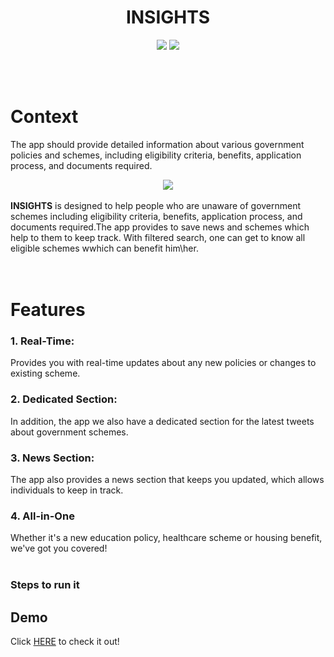 <div align = "center">

<h1 align ="center"><b>INSIGHTS </b></h1>
 </div>


<div align = "center"> 

<img src ="https://img.shields.io/badge/react_native-%2320232a.svg?style=for-the-badge&logo=react&logoColor=%2361DAFB"> </img>
<img src ="https://img.shields.io/badge/firebase-ffca28?style=for-the-badge&logo=firebase&logoColor=black"> </img>

</div>

<br>
<br>

# Context
The app should provide detailed information about various government policies and schemes, including eligibility criteria, benefits, application process, and documents required.
<div align="center">
 <img border="0" src="https://github.com/thestonedape/testingfinalInsights/blob/master/assets/images/app.png" >
</div>
<br>
<b>INSIGHTS</b> is designed to help people who are unaware of government schemes including eligibility criteria, benefits, application process, and documents required.The app provides to save news and schemes which help to them to keep track. With filtered search, one can get to know all eligible schemes wwhich can benefit him\her.
    <br>
<br>
<br>



# Features
### 1. Real-Time:
<div >
Provides you with real-time updates about any new policies or changes to existing scheme.
 </div>


### 2.  Dedicated Section:
 <div>
In addition, the app we also have a dedicated section for the latest tweets about government schemes.


### 3. News Section:
 <div>
The app also provides a news section that keeps you updated, which allows individuals to keep in track.

### 4. All-in-One
 <div>
Whether it's a new education policy, healthcare scheme or housing benefit, we've got you covered!
  </div>
<br>


### Steps to run it



## Demo

Click [HERE]() to check it out!
